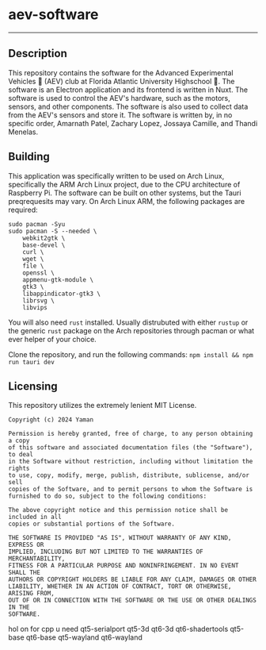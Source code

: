 # aev-software

_____

## Description

This repository contains the software for the Advanced Experimental Vehicles :car: (AEV) club at Florida Atlantic University Highschool :school:. The software is an Electron application and its frontend is written in Nuxt. The software is used to control the AEV's hardware, such as the motors, sensors, and other components. The software is also used to collect data from the AEV's sensors and store it. The software is written by, in no specific order, Amarnath Patel, Zachary Lopez, Jossaya Camille, and Thandi Menelas. 

## Building
This application was specifically written to be used on Arch Linux, specifically the ARM Arch Linux project, due to the CPU architecture of Raspberry Pi. The software can be built on other systems, but the Tauri preqrequesits may vary. On Arch Linux ARM, the following packages are required:
```
sudo pacman -Syu
sudo pacman -S --needed \
    webkit2gtk \
    base-devel \
    curl \
    wget \
    file \
    openssl \
    appmenu-gtk-module \
    gtk3 \
    libappindicator-gtk3 \
    librsvg \
    libvips
```

You will also need `rust` installed. Usually distrubuted with either `rustup` or the generic `rust` package on the Arch repositories through pacman or what ever helper of your choice.

Clone the repository, and run the following commands:
`npm install && npm run tauri dev`

## Licensing

This repository utilizes the extremely lenient MIT License.
```
Copyright (c) 2024 Yaman

Permission is hereby granted, free of charge, to any person obtaining a copy
of this software and associated documentation files (the "Software"), to deal
in the Software without restriction, including without limitation the rights
to use, copy, modify, merge, publish, distribute, sublicense, and/or sell
copies of the Software, and to permit persons to whom the Software is
furnished to do so, subject to the following conditions:

The above copyright notice and this permission notice shall be included in all
copies or substantial portions of the Software.

THE SOFTWARE IS PROVIDED "AS IS", WITHOUT WARRANTY OF ANY KIND, EXPRESS OR
IMPLIED, INCLUDING BUT NOT LIMITED TO THE WARRANTIES OF MERCHANTABILITY,
FITNESS FOR A PARTICULAR PURPOSE AND NONINFRINGEMENT. IN NO EVENT SHALL THE
AUTHORS OR COPYRIGHT HOLDERS BE LIABLE FOR ANY CLAIM, DAMAGES OR OTHER
LIABILITY, WHETHER IN AN ACTION OF CONTRACT, TORT OR OTHERWISE, ARISING FROM,
OUT OF OR IN CONNECTION WITH THE SOFTWARE OR THE USE OR OTHER DEALINGS IN THE
SOFTWARE.
```




hol on for cpp u need qt5-serialport qt5-3d qt6-3d qt6-shadertools qt5-base qt6-base qt5-wayland qt6-wayland